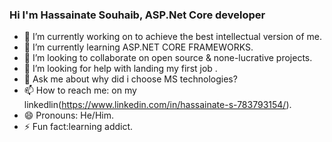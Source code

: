 ### Hi I'm Hassainate Souhaib, ASP.Net Core developer

- 🔭 I’m currently working on to achieve the best intellectual version of me.
- 🌱 I’m currently learning ASP.NET CORE FRAMEWORKS.
- 👯 I’m looking to collaborate on open source & none-lucrative projects.
- 🤔 I’m looking for help with landing my first job .
- 💬 Ask me about why did i choose MS technologies?
- 📫 How to reach me: on my linkedlin(https://www.linkedin.com/in/hassainate-s-783793154/).
- 😄 Pronouns: He/Him.
- ⚡ Fun fact:learning addict. 


